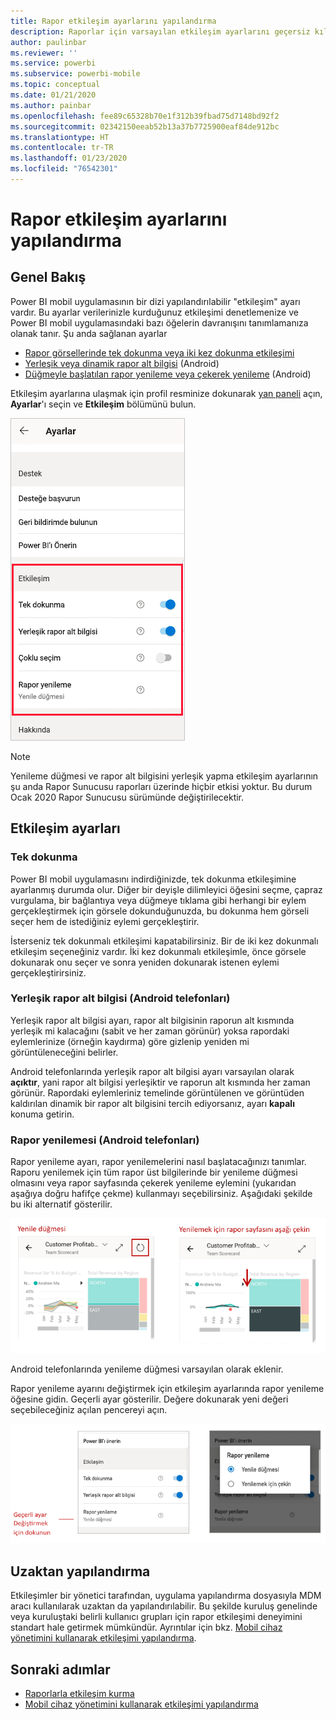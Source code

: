```yaml
---
title: Rapor etkileşim ayarlarını yapılandırma
description: Raporlar için varsayılan etkileşim ayarlarını geçersiz kılmayı öğrenin.
author: paulinbar
ms.reviewer: ''
ms.service: powerbi
ms.subservice: powerbi-mobile
ms.topic: conceptual
ms.date: 01/21/2020
ms.author: painbar
ms.openlocfilehash: fee89c65328b70e1f312b39fbad75d7148bd92f2
ms.sourcegitcommit: 02342150eeab52b13a37b7725900eaf84de912bc
ms.translationtype: HT
ms.contentlocale: tr-TR
ms.lasthandoff: 01/23/2020
ms.locfileid: "76542301"
---
```

# <a name="configure-report-interaction-settings"></a>Rapor etkileşim ayarlarını yapılandırma

## <a name="overview"></a>Genel Bakış

Power BI mobil uygulamasının bir dizi yapılandırılabilir "etkileşim" ayarı vardır. Bu ayarlar verilerinizle kurduğunuz etkileşimi denetlemenize ve Power BI mobil uygulamasındaki bazı öğelerin davranışını tanımlamanıza olanak tanır. Şu anda sağlanan ayarlar
* [Rapor görsellerinde tek dokunma veya iki kez dokunma etkileşimi](#single-tap)
* [Yerleşik veya dinamik rapor alt bilgisi](#docked-report-footer-android-phones) (Android)
* [Düğmeyle başlatılan rapor yenileme veya çekerek yenileme](#report-refresh-android-phones) (Android)

Etkileşim ayarlarına ulaşmak için profil resminize dokunarak [yan paneli](./mobile-apps-home-page.md#header) açın, **Ayarlar**'ı seçin ve **Etkileşim** bölümünü bulun.

![Etkileşim ayarları](./media/mobile-app-interaction-settings/powerbi-mobile-app-interactions-section.png)

>[!NOTE]
>Yenileme düğmesi ve rapor alt bilgisini yerleşik yapma etkileşim ayarlarının şu anda Rapor Sunucusu raporları üzerinde hiçbir etkisi yoktur. Bu durum Ocak 2020 Rapor Sunucusu sürümünde değiştirilecektir.

## <a name="interaction-settings"></a>Etkileşim ayarları

### <a name="single-tap"></a>Tek dokunma
Power BI mobil uygulamasını indirdiğinizde, tek dokunma etkileşimine ayarlanmış durumda olur. Diğer bir deyişle dilimleyici öğesini seçme, çapraz vurgulama, bir bağlantıya veya düğmeye tıklama gibi herhangi bir eylem gerçekleştirmek için görsele dokunduğunuzda, bu dokunma hem görseli seçer hem de istediğiniz eylemi gerçekleştirir.

İsterseniz tek dokunmalı etkileşimi kapatabilirsiniz. Bir de iki kez dokunmalı etkileşim seçeneğiniz vardır. İki kez dokunmalı etkileşimle, önce görsele dokunarak onu seçer ve sonra yeniden dokunarak istenen eylemi gerçekleştirirsiniz.

### <a name="docked-report-footer-android-phones"></a>Yerleşik rapor alt bilgisi (Android telefonları)

Yerleşik rapor alt bilgisi ayarı, rapor alt bilgisinin raporun alt kısmında yerleşik mi kalacağını (sabit ve her zaman görünür) yoksa rapordaki eylemlerinize (örneğin kaydırma) göre gizlenip yeniden mi görüntüleneceğini belirler.

Android telefonlarında yerleşik rapor alt bilgisi ayarı varsayılan olarak **açıktır**, yani rapor alt bilgisi yerleşiktir ve raporun alt kısmında her zaman görünür. Rapordaki eylemleriniz temelinde görüntülenen ve görüntüden kaldırılan dinamik bir rapor alt bilgisini tercih ediyorsanız, ayarı **kapalı** konuma getirin.

### <a name="report-refresh-android-phones"></a>Rapor yenilemesi (Android telefonları)

Rapor yenileme ayarı, rapor yenilemelerini nasıl başlatacağınızı tanımlar. Raporu yenilemek için tüm rapor üst bilgilerinde bir yenileme düğmesi olmasını veya rapor sayfasında çekerek yenileme eylemini (yukarıdan aşağıya doğru hafifçe çekme) kullanmayı seçebilirsiniz. Aşağıdaki şekilde bu iki alternatif gösterilir. 

![Yenileme düğmesi ve çekerek yenileme](./media/mobile-app-interaction-settings/powerbi-mobile-app-interactions-refresh-button-versus-pull.png)

Android telefonlarında yenileme düğmesi varsayılan olarak eklenir.

Rapor yenileme ayarını değiştirmek için etkileşim ayarlarında rapor yenileme öğesine gidin. Geçerli ayar gösterilir. Değere dokunarak yeni değeri seçebileceğiniz açılan pencereyi açın.

![Yenilemeyi ayarlama](./media/mobile-app-interaction-settings/powerbi-mobile-app-interactions-set-refresh.png)

## <a name="remote-configuration"></a>Uzaktan yapılandırma

Etkileşimler bir yönetici tarafından, uygulama yapılandırma dosyasıyla MDM aracı kullanılarak uzaktan da yapılandırılabilir. Bu şekilde kuruluş genelinde veya kuruluştaki belirli kullanıcı grupları için rapor etkileşimi deneyimini standart hale getirmek mümkündür. Ayrıntılar için bkz. [Mobil cihaz yönetimini kullanarak etkileşimi yapılandırma](./mobile-app-configuration.md).


## <a name="next-steps"></a>Sonraki adımlar
* [Raporlarla etkileşim kurma](./mobile-reports-in-the-mobile-apps.md#interact-with-reports)
* [Mobil cihaz yönetimini kullanarak etkileşimi yapılandırma](./mobile-app-configuration.md)
